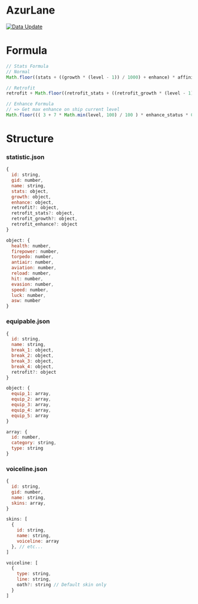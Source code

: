 # AzurLane
[![Data Update](https://github.com/asterisk-api/AzurLane/actions/workflows/update.yml/badge.svg?branch=main)](https://github.com/asterisk-api/AzurLane/actions/workflows/update.yml)

# Formula
```javascript
// Stats Formula
// Normal
Math.floor((stats + ((growth * (level - 1)) / 1000) + enhance) * affinity_bonus);

// Retrofit
retrofit + Math.floor((retrofit_stats + ((retrofit_growth * (level - 1)) / 1000) + retrofit_enhance) * affinity_bonus);

// Enhance Formula
// => Get max enhance on ship current level
Math.floor((( 3 + 7 * Math.min(level, 100) / 100 ) * enhance_status * 0.1) + 1e-09)
```

# Structure
### statistic.json
```javascript
{
  id: string,
  gid: number,
  name: string,
  stats: object,
  growth: object,
  enhance: object,
  retrofit?: object,
  retrofit_stats?: object,
  retrofit_growth?: object,
  retrofit_enhance?: object
}

object: {
  health: number,
  firepower: number,
  torpedo: number,
  antiair: number,
  aviation: number,
  reload: number,
  hit: number,
  evasion: number,
  speed: number,
  luck: number,
  asw: number
}
```
### equipable.json
```javascript
{
  id: string,
  name: string,
  break_1: object,
  break_2: object,
  break_3: object,
  break_4: object,
  retrofit?: object
}

object: {
  equip_1: array,
  equip_2: array,
  equip_3: array,
  equip_4: array,
  equip_5: array
}

array: {
  id: number,
  category: string,
  type: string
}
```
### voiceline.json
```javascript
{
  id: string,
  gid: number,
  name: string,
  skins: array,
}

skins: [
  {
    id: string,
    name: string,
    voiceline: array
  }, // etc...
]

voiceline: [
  {
    type: string,
    line: string,
    oath?: string // Default skin only
  }
]
```
